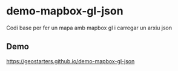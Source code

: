 # demo-mapbox-gl-json
Codi base per fer un mapa amb mapbox gl i carregar un arxiu json

## Demo
https://geostarters.github.io/demo-mapbox-gl-json

